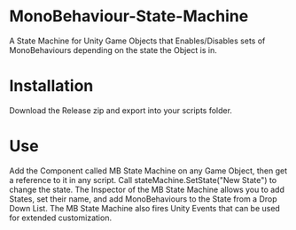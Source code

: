 # MonoBehaviour-State-Machine
A State Machine for Unity Game Objects that Enables/Disables sets of MonoBehaviours depending on the state the Object is in.

# Installation
Download the Release zip and export into your scripts folder. 

# Use
Add the Component called MB State Machine on any Game Object, then get a reference to it in any script.
Call stateMachine.SetState("New State") to change the state.
The Inspector of the MB State Machine allows you to add States, set their name, and add MonoBehaviours to the State from a Drop Down List. 
The MB State Machine also fires Unity Events that can be used for extended customization.
